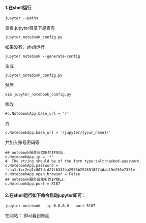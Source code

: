 
#### 1.在shell运行
```
jupyter --paths
```
查看.jupyter目录下是否有
```
jupyter_notebook_config.py
```
如果没有，shell运行
```
jupyter notebook --generate-config
```
生成
```
jupyter_notebook_config.py
```
然后
```
vim jupyter_notebook_config.py
```
修改
```
#c.NotebookApp.base_url = '/'
```
为
```
c.NotebookApp.base_url = '/jupyter/{your_name}/'
```
并加入账号密码等
```
## notebook服务会监听的IP地址.
c.NotebookApp.ip = '*'
#  The string should be of the form type:salt:hashed-password.
c.NotebookApp.password = 'sha1:fcc2ed1c007d:d27f6332ba2903b2526918274dab19e230e7351e'
c.NotebookApp.open_browser = False
## notebook服务会监听的IP端口.
c.NotebookApp.port = 8187
```
#### 2.在shell运行如下命令启动jupyter即可：
```
jupyter notebook --ip 0.0.0.0 --port 8187
```
在网站：
即可看到界面
